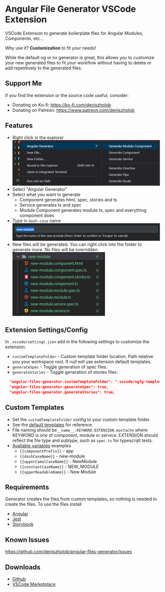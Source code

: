 # Angular File Generator VSCode Extension

VSCode Extension to generate boilerplate files for Angular Modules, Components, etc...

Why use it? **Customization** to fit your needs!

While the default ng or nx generator is great, this allows you to customize your new generated files to fit your workflow without having to delete or add repetitively to the generated files.

## Support Me

If you find the extension or the source code useful, consider:

- Donating on Ko-fi: https://ko-fi.com/deniszholob
- Donating on Patreon: https://www.patreon.com/deniszholob

## Features

- Right click in the explorer  
  ![UI](./screenshots/angular-files-generator-ui.png)
- Select "Angular Generator"
- Select what you want to generate
  - Component generates html, spec, stories and ts
  - Service generates ts and spec
  - Module Component generates module ts, spec and everything component does
- Type in `dash-case` name  
  ![Name Input](./screenshots/angular-files-generator-input.png)
- New files will be generated. You can right click into the folder to generate more. No files will be overridden.  
  ![Generated Files](./screenshots/angular-files-generator-result.png)

## Extension Settings/Config
In `.vscode/settings.json` add in the following settings to customize the extension.

* `customTemplateFolder` - Custom template folder location. Path relative you your workspace root. If null will use extension default templates.
* `generateSpec` - Toggle generation of spec files.
* `generateStories` - Toggle generation of stories files.

```json
  "angular-files-generator.customTemplateFolder": ".vscode/ngfg-templates",
  "angular-files-generator.generateSpec": true,
  "angular-files-generator.generateStories": true,
```
## Custom Templates
* Set the `customTemplateFolder` config to your custom template folder.
* See the [default templates](https://github.com/deniszholob/angular-files-generator/tree/main/src/templates) for reference.
* File naming should be`__name__.KEYWORD.EXTENSION.mustache` where KEYWORD is one of component, module or service. EXTENSION should reflect the file type and subtype, such as `spec.ts` for typescript tests.
* [Available variables](./src/generator/TemplateVariables.model.ts) examples
  * `{{componentPrefix}}` - app
  * `{{dashCaseName}}` - new-module
  * `{{upperCamelCaseName}}` - NewModule
  * `{{constantCaseName}}` - NEW_MODULE
  * `{{upperReadableName}}` - New Module

## Requirements

Generator creates the files from custom templates, so nothing is needed to create the files.
To use the files install

- [Angular](https://angular.io/docs)
- [Jest](https://jestjs.io/docs/testing-frameworks)
- [Storybook](https://storybook.js.org/docs/angular/get-started/introduction)

## Known Issues

https://github.com/deniszholob/angular-files-generator/issues

## Downloads

- [Github](https://github.com/deniszholob/angular-files-generator/releases)
- [VSCode Marketplace](https://marketplace.visualstudio.com/items?itemName=deniszholob.angular-files-generator)

